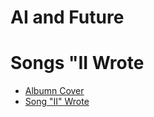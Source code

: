 # AI and Future

# Songs "II Wrote
- [Albumn Cover](https://github.com/nicklawman/nicklawman/blob/main/songiiwrote.pdf)
- [Song "II" Wrote](s2w/index.html)
